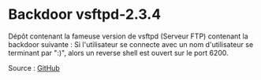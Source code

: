 # Backdoor vsftpd-2.3.4

Dépôt contenant la fameuse version de vsftpd (Serveur FTP) contenant la backdoor suivante : Si l'utilisateur se connecte avec un nom d'utilisateur se terminant par ":)", alors un reverse shell est ouvert sur le port 6200.

Source : [GitHub](https://github.com/nikdubois/vsftpd-2.3.4-infected)
